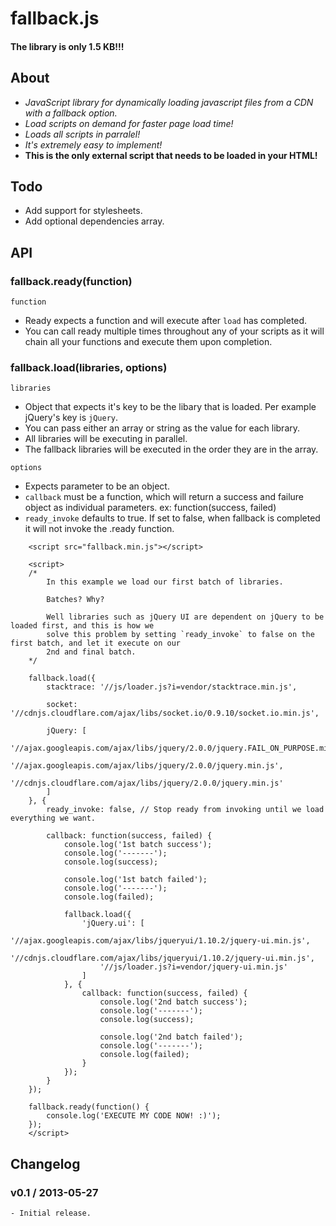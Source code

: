 fallback.js
===========
#### The library is only 1.5 KB!!!

## About
* _JavaScript library for dynamically loading javascript files from a CDN with a fallback option._
* _Load scripts on demand for faster page load time!_
* _Loads all scripts in parralel!_
* _It's extremely easy to implement!_
* __This is the only external script that needs to be loaded in your HTML!__

## Todo

- Add support for stylesheets.
- Add optional dependencies array.

## API
### fallback.ready(function)
`function`
- Ready expects a function and will execute after `load` has completed.
- You can call ready multiple times throughout any of your scripts as it will chain all your functions and execute them upon completion.

### fallback.load(libraries, options)
`libraries`
- Object that expects it's key to be the libary that is loaded. Per example jQuery's key is `jQuery`.
- You can pass either an array or string as the value for each library.
- All libraries will be executing in parallel.
- The fallback libraries will be executed in the order they are in the array.

`options`
- Expects parameter to be an object.
- `callback` must be a function, which will return a success and failure object as individual parameters. ex: function(success, failed)
- `ready_invoke` defaults to true. If set to false, when fallback is completed it will not invoke the .ready function.

```
	<script src="fallback.min.js"></script>

	<script>
	/*
		In this example we load our first batch of libraries.

		Batches? Why?

		Well libraries such as jQuery UI are dependent on jQuery to be loaded first, and this is how we
		solve this problem by setting `ready_invoke` to false on the first batch, and let it execute on our
		2nd and final batch.
	*/

	fallback.load({
		stacktrace: '//js/loader.js?i=vendor/stacktrace.min.js',

		socket: '//cdnjs.cloudflare.com/ajax/libs/socket.io/0.9.10/socket.io.min.js',

		jQuery: [
			'//ajax.googleapis.com/ajax/libs/jquery/2.0.0/jquery.FAIL_ON_PURPOSE.min.js',
			'//ajax.googleapis.com/ajax/libs/jquery/2.0.0/jquery.min.js',
			'//cdnjs.cloudflare.com/ajax/libs/jquery/2.0.0/jquery.min.js'
		]
	}, {
		ready_invoke: false, // Stop ready from invoking until we load everything we want.

		callback: function(success, failed) {
			console.log('1st batch success');
			console.log('-------');
			console.log(success);

			console.log('1st batch failed');
			console.log('-------');
			console.log(failed);

			fallback.load({
				'jQuery.ui': [
					'//ajax.googleapis.com/ajax/libs/jqueryui/1.10.2/jquery-ui.min.js',
					'//cdnjs.cloudflare.com/ajax/libs/jqueryui/1.10.2/jquery-ui.min.js',
					'//js/loader.js?i=vendor/jquery-ui.min.js'
				]
			}, {
				callback: function(success, failed) {
					console.log('2nd batch success');
					console.log('-------');
					console.log(success);

					console.log('2nd batch failed');
					console.log('-------');
					console.log(failed);
				}
			});
		}
	});
	
	fallback.ready(function() {
		console.log('EXECUTE MY CODE NOW! :)');
	});
	</script>
```

## Changelog
### v0.1 / 2013-05-27
	- Initial release.
